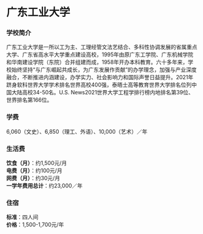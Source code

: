 # 广东工业大学
### 学校简介
广东工业大学是一所以工为主、工理经管文法艺结合、多科性协调发展的省属重点大学、广东省高水平大学重点建设高校，1995年由原广东工学院、广东机械学院和华南建设学院（东院）合并组建而成，1958年开办本科教育。六十多年来，学校始终坚持“与广东崛起共成长，为广东发展作贡献”的办学理念，加强与产业深度融合，不断推进内涵建设，办学实力、社会影响力和国际声誉日益提升。2021年跻身软科世界大学学术排名世界高校400强，泰晤士高等教育世界大学排名位列中国大陆高校34-50名。U.S. News2021世界大学工程学排行榜内地排名第39位、世界排名第166位。

### 学费
6,060（文史）、6,850（理工、外语）、10,000（艺术）／年

### 生活费
**饮食（月）**：约1,500元/月  
**电费（月）**：约100元/月  
**网费（月）**：约30元/月  
**一学年费用总计**：约23,000／年  

### 住宿
**标准**：四人间  
**价格**：1,500-1,700元/年  
